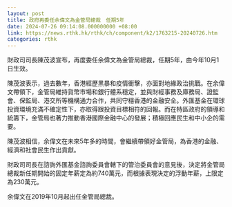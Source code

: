 ```yaml
---
layout: post
title: 政府再委任余偉文為金管局總裁　任期5年
date: 2024-07-26 09:14:08.000000000 +08:00
link: https://news.rthk.hk/rthk/ch/component/k2/1763215-20240726.htm
categories: rthk
---
```


財政司司長陳茂波宣布，再度委任余偉文為金管局總裁，任期5年，由今年10月1日生效。

陳茂波表示，過去數年，香港經歷黑暴和疫情衝擊，亦面對地緣政治挑戰。在余偉文帶領下，金管局維持貨幣市場和銀行體系穩定，並與財經事務及庫務局、證監會、保監局、港交所等機構通力合作，共同守穩香港的金融安全。外匯基金在環球投資環境充滿不確定性下，亦取得跟投資目標相符的回報。而在特區政府的領導和統籌下，金管局也著力推動香港國際金融中心的發展；積極回應民生和中小企的需要。

陳茂波相信，余偉文在未來5年多的時間，會繼續帶領好金管局，為香港的金融、經濟和社會民生作出貢獻。

財政司司長在諮詢外匯基金諮詢委員會轄下的管治委員會的意見後，決定將金管局總裁新任期開始的固定年薪定為約740萬元，而根據表現決定的浮動年薪，上限定為230萬元。

余偉文在2019年10月起出任金管局總裁。
